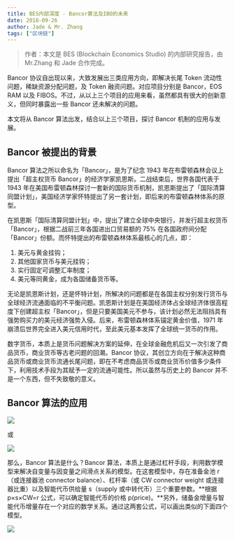 ```yaml
---
title: BES内部深度 - Bancor算法及IBO的未来
date: 2018-09-26
author: Jade & Mr. Zhang
tags: ["区块链"]
---
```


>  作者：本文是 BES (Blockchain Economics Studio) 的内部研究报告，由 Mr.Zhang 和 Jade 合作完成。

Bancor 协议自出现以来，大致发展出三类应用方向，即解决长尾 Token 流动性问题，稀缺资源分配问题，及 Token 融资问题。对应项目分别是 Bancor，EOS RAM 以及 FIBOS。不过，从以上三个项目的应用来看，虽然都具有很大的创新意义，但同时暴露出一些 Bancor 还未解决的问题。

本文将从 Bancor 算法出发，结合以上三个项目，探讨 Bancor 机制的应用与发展。

## Bancor 被提出的背景

Bancor 算法之所以命名为「Bancor」，是为了纪念 1943 年在布雷顿森林会议上提出「超主权货币 Bancor」的经济学家凯恩斯。二战结束后，世界各国代表于 1943 年在美国布雷顿森林探讨一套新的国际货币机制，凯恩斯提出了「国际清算同盟计划」，美国经济学家怀特提出了另一套计划，即后来的布雷顿森林体系的原型。

在凯恩斯「国际清算同盟计划」中，提出了建立全球中央银行，并发行超主权货币「Bancor」，根据二战前三年各国进出口贸易额的 75% 在各国政府间分配「Bancor」份额。而怀特提出的布雷顿森林体系最核心的几点，即：
1. 美元与黄金挂钩；
2. 其他国家货币与美元挂钩；
3. 实行固定可调整汇率制度；
4. 美元等同黄金，成为各国储备货币等。

无论是凯恩斯计划，还是怀特计划，所解决的问题都是在各国主权分别发行货币与全球经济流通面临的不平衡问题。凯恩斯计划是在美国经济体占全球经济体很高程度下创建超主权「Bancor」，但是只要美国美元不参与，该计划必然无法阻挡具有强势购买力的美元经济强势入侵。后来，布雷顿森林体系锚定黄金价值，1971 年崩溃后世界完全进入美元信用时代，至此美元基本发挥了全球统一货币的作用。

数字货币，本质上是货币问题解决方案的延伸，在全球金融危机后又一次引发了商品货币，商业货币等古老问题的回潮。Bancor 协议，其创立方向在于解决这种商品货币或商业货币流通长尾问题，即在不考虑商品货币或商业货币价值多少条件下，利用技术手段为其赋予一定的流通可能性。所以虽然与历史上的 Bancor 并不是一个东西，但不失致敬的意义。

## Bancor 算法的应用

![](https://cosmosrepair-1257028016.cos.ap-beijing.myqcloud.com/2019-07-02-640%20-5-.png)

或

![](https://cosmosrepair-1257028016.cos.ap-beijing.myqcloud.com/2019-07-02-640%20-6-.png)

那么，Bancor 算法是什么？Bancor 算法，本质上是通过杠杆手段，利用数学模型来解决自变量与因变量之间滑点关系的模型。在这套模型中，存在准备金池 r（或连接器池 connector balance）、杠杆率（或 CW connector weight 或连接器比重）以及智能代币供给量 s（supply 或中转代币）三个重要参数。**根据 p×s×CW=r 公式，可以确定智能代币的价格 p(price)。**另外，储备金增量与智能代币增量存在一个对应的数学关系。通过这两套公式，可以画出类似的下面四个模型。

![](https://cosmosrepair-1257028016.cos.ap-beijing.myqcloud.com/2019-07-02-640%20-6-.jpeg)